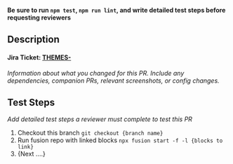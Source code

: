 **Be sure to run `npm test`, `npm run lint`, and write detailed test steps before requesting reviewers**

## Description

#### Jira Ticket: [THEMES-](https://arcpublishing.atlassian.net/browse/THEMES-)

_Information about what you changed for this PR. Include any dependencies, companion PRs, relevant screenshots, or config changes._

## Test Steps

_Add detailed test steps a reviewer must complete to test this PR_

1. Checkout this branch `git checkout {branch name}`
2. Run fusion repo with linked blocks `npx fusion start -f -l {blocks to link}`
3. {Next ....}
